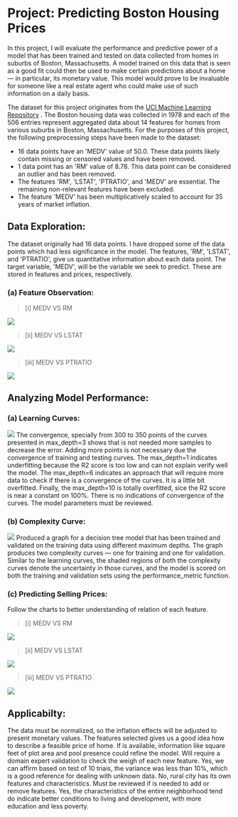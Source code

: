 # Project: Predicting Boston Housing Prices
In this project, I will evaluate the performance and predictive power of a model that has been trained and tested on data collected from homes in suburbs of Boston, Massachusetts. A model trained on this data that is seen as a good fit could then be used to make certain predictions about a home — in particular, its monetary value. This model would prove to be invaluable for someone like a real estate agent who could make use of such information on a daily basis.

The dataset for this project originates from the <a href="https://archive.ics.uci.edu/ml/datasets/Housing"> UCI Machine Learning Repository</a> . The Boston housing data was collected in 1978 and each of the 506 entries represent aggregated data about 14 features for homes from various suburbs in Boston, Massachusetts. For the purposes of this project, the following preprocessing steps have been made to the dataset:

- 16 data points have an 'MEDV' value of 50.0. These data points likely contain missing or censored values and have been removed.
- 1 data point has an 'RM' value of 8.78. This data point can be considered an outlier and has been removed.
- The features 'RM', 'LSTAT', 'PTRATIO', and 'MEDV' are essential. The remaining non-relevant features have been excluded.
- The feature 'MEDV' has been multiplicatively scaled to account for 35 years of market inflation.

## Data Exploration:
The dataset originally had 16 data points. I have dropped some of the data points which had less significance in the model.
The features, 'RM', 'LSTAT', and 'PTRATIO', give us quantitative information about each data point. The target variable, 'MEDV', will be the variable we seek to predict. These are stored in features and prices, respectively.
### (a) Feature Observation:


> [i] MEDV VS RM
<img src="https://github.com/geekquad/Boston-Housing/blob/master/img/Feature%20Observation/1.png"> 

> [ii] MEDV VS LSTAT
<img src="https://github.com/geekquad/Boston-Housing/blob/master/img/Feature%20Observation/2.png">

>[iii] MEDV VS PTRATIO
<img src="https://github.com/geekquad/Boston-Housing/blob/master/img/Feature%20Observation/3.png">

## Analyzing Model Performance:
### (a) Learning Curves:
<img src="https://github.com/geekquad/Boston-Housing/blob/master/img/learning_curves.png">
The convergence, specially from 300 to 350 points of the curves presented in max_depth=3 shows that is not needed more samples to decrease the error. Adding more points is not necessary due the convergence of training and testing curves. The max_depth=1 indicates underfitting because the R2 score is too low and can not explain verify well the model. The max_depth=6 indicates an approach that will require more data to check if there is a convergence of the curves. It is a little bit overfitted. Finally, the max_depth=10 is totally overfitted, sice the R2 score is near a constant on 100%. There is no indications of convergence of the curves. The model parameters must be reviewed.


### (b) Complexity Curve:
<img src="https://github.com/geekquad/Boston-Housing/blob/master/img/complexity_curve.png">
Produced a graph for a decision tree model that has been trained and validated on the training data using different maximum depths. The graph produces two complexity curves — one for training and one for validation. Similar to the learning curves, the shaded regions of both the complexity curves denote the uncertainty in those curves, and the model is scored on both the training and validation sets using the performance_metric function.

### (c) Predicting Selling Prices:
Follow the charts to better understanding of relation of each feature.

> [i] MEDV VS RM
<img src="https://github.com/geekquad/Boston-Housing/blob/master/img/Dependency/medv_vs_Rm.png"> 

> [ii] MEDV VS LSTAT
<img src="https://github.com/geekquad/Boston-Housing/blob/master/img/Dependency/medv_vs_lstat.png">

>[iii] MEDV VS PTRATIO
<img src="https://github.com/geekquad/Boston-Housing/blob/master/img/Dependency/medv_vs_ptratio.png">



## Applicabilty:
The data must be normalized, so the inflation effects will be adjusted to present monetary values. The features selected gives us a good idea how to describe a feasible price of home. If is available, information like square feet of plot area and pool presence could refine the model. Will require a domain expert validation to check the weigh of each new feature. Yes, we can affirm based on test of 10 triais, the variance was less than 10%, which is a good reference for dealing with unknown data. No, rural city has its own features and characteristics. Must be reviewed if is needed to add or remove features. Yes, the characteristics of the entire neighborhood tend do indicate better conditions to living and development, with more education and less poverty.

